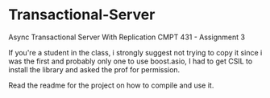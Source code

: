 # Transactional-Server
Async Transactional Server With Replication
CMPT 431 - Assignment 3

If you're a student in the class, i strongly suggest not trying to copy it since i was the first and probably only one to use boost.asio, I had to get CSIL to install the library and asked the prof for permission.

Read the readme for the project on how to compile and use it.
